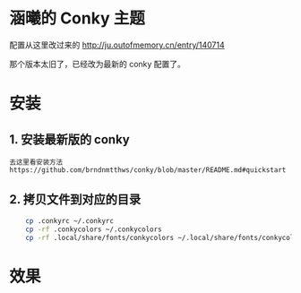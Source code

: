 # 涵曦的 Conky 主题

配置从这里改过来的 http://ju.outofmemory.cn/entry/140714

那个版本太旧了，已经改为最新的 conky 配置了。

# 安装

## 1. 安装最新版的 conky

    去这里看安装方法 https://github.com/brndnmtthws/conky/blob/master/README.md#quickstart 

## 2. 拷贝文件到对应的目录

```bash
    cp .conkyrc ~/.conkyrc
    cp -rf .conkycolors ~/.conkycolors
    cp -rf .local/share/fonts/conkycolors ~/.local/share/fonts/conkycolors
```

# 效果

